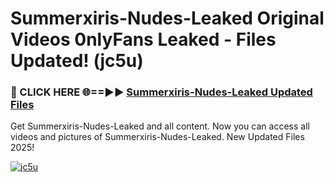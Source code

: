 # Summerxiris-Nudes-Leaked Original Videos 0nlyFans Leaked - Files Updated! (jc5u)

<h3>🔴 CLICK HERE 🌐==►► <a href="https://tinyurl.com/4mcuefdz" rel="nofollow">Summerxiris-Nudes-Leaked Updated Files</a></h3>

Get Summerxiris-Nudes-Leaked and all content. Now you can access all videos and pictures of Summerxiris-Nudes-Leaked. New Updated Files 2025!

[![jc5u](https://i.imgur.com/StAQSOY.gif)](https://tinyurl.com/4mcuefdz)
